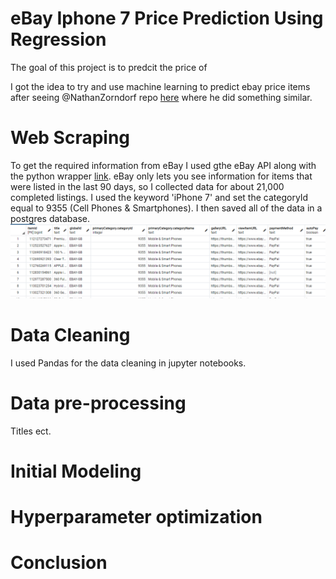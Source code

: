 # eBay Iphone 7 Price Prediction Using Regression
The goal of this project is to predcit the price of 

I got the idea to try and use machine learning to predict ebay price items after seeing @NathanZorndorf repo [here](https://github.com/NathanZorndorf/ebay-price-predictor) where he did something similar.
# Web Scraping
To get the required information from eBay I used gthe eBay API along with the python wrapper [link](https://github.com/timotheus/ebaysdk-python). eBay only lets you see information for items that were listed in the last 90 days, so I collected data for about 21,000 completed listings. I used the keyword 'iPhone 7' and set the categoryId equal to 9355 (Cell Phones & Smartphones). I then saved all of the data in a postgres database.
![](Images/iphonedb.PNG)
# Data Cleaning
I used Pandas for the data cleaning in jupyter notebooks.
# Data pre-processing
Titles ect.
# Initial Modeling

# Hyperparameter optimization
# Conclusion
